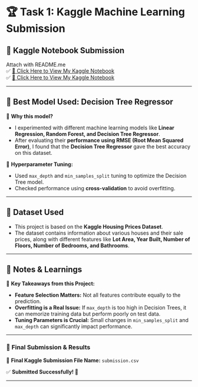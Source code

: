 
# 🏆 Task 1: Kaggle Machine Learning Submission  

## 📌 Kaggle Notebook Submission  

Attach with README.me  
✅ [📂 Click Here to View My Kaggle Notebook](https://github.com/kshypsans/gdgc-bootcamp-tasks/blob/main/task1/exercise-explore-your-data.ipynb)  
✅ [📂 Click Here to View My Kaggle Notebook](https://github.com/kshypsans/gdgc-bootcamp-tasks/blob/main/task1/exercise-your-first-machine-learning-model.ipynb)  


---

## 🚀 Best Model Used: **Decision Tree Regressor**  

🔹 **Why this model?**  
- I experimented with different machine learning models like **Linear Regression, Random Forest, and Decision Tree Regressor**.  
- After evaluating their **performance using RMSE (Root Mean Squared Error)**, I found that the **Decision Tree Regressor** gave the best accuracy on this dataset.  

🔹 **Hyperparameter Tuning:**  
- Used `max_depth` and `min_samples_split` tuning to optimize the Decision Tree model.  
- Checked performance using **cross-validation** to avoid overfitting.  
  

---

## 📌 Dataset Used  
- This project is based on the **Kaggle Housing Prices Dataset**.  
- The dataset contains information about various houses and their sale prices, along with different features like **Lot Area, Year Built, Number of Floors, Number of Bedrooms, and Bathrooms**.  

---

## 📌 Notes & Learnings  
📢 **Key Takeaways from this Project:**  
- **Feature Selection Matters:** Not all features contribute equally to the prediction.  
- **Overfitting is a Real Issue:** If `max_depth` is too high in Decision Trees, it can memorize training data but perform poorly on test data.  
- **Tuning Parameters is Crucial:** Small changes in `min_samples_split` and `max_depth` can significantly impact performance.  

---

### 🎯 **Final Submission & Results**  
🔹 **Final Kaggle Submission File Name:** `submission.csv`    

✅ **Submitted Successfully! 🎉**  

---


